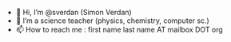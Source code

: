 - 👋 Hi, I’m @sverdan (Simon Verdan)
- 👀 I’m a science teacher (physics, chemistry, computer sc.)
- 📫 How to reach me : first name last name AT mailbox DOT org

<!---
sverdan/sverdan is a ✨ special ✨ repository because its `README.md` (this file) appears on your GitHub profile.
You can click the Preview link to take a look at your changes.
--->

